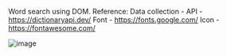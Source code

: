 Word search using DOM.
Reference:
 Data collection - API - https://dictionaryapi.dev/
 Font - https://fonts.google.com/
 Icon - https://fontawesome.com/

 ![image](https://github.com/Vidhya0501/Day20Task16FSD_Word_Dic_Vidhya/assets/136892823/00324c31-fecf-4d32-868a-426d081bb1cf)

